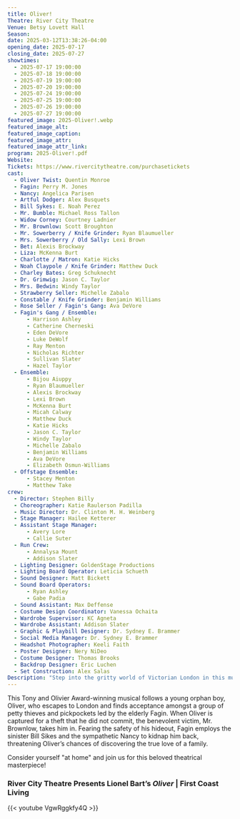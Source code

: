 ```yaml
---
title: Oliver!
Theatre: River City Theatre
Venue: Betsy Lovett Hall
Season: 
date: 2025-03-12T13:38:26-04:00
opening_date: 2025-07-17
closing_date: 2025-07-27
showtimes:
  - 2025-07-17 19:00:00
  - 2025-07-18 19:00:00
  - 2025-07-19 19:00:00
  - 2025-07-20 19:00:00
  - 2025-07-24 19:00:00
  - 2025-07-25 19:00:00
  - 2025-07-26 19:00:00
  - 2025-07-27 19:00:00
featured_image: 2025-Oliver!.webp
featured_image_alt: 
featured_image_caption: 
featured_image_attr: 
featured_image_attr_link: 
program: 2025-Oliver!.pdf
Website: 
Tickets: https://www.rivercitytheatre.com/purchasetickets
cast:
  - Oliver Twist: Quentin Monroe
  - Fagin: Perry M. Jones
  - Nancy: Angelica Parisen
  - Artful Dodger: Alex Busquets
  - Bill Sykes: E. Noah Perez
  - Mr. Bumble: Michael Ross Tallon
  - Widow Corney: Courtney Ladnier
  - Mr. Brownlow: Scott Broughton
  - Mr. Sowerberry / Knife Grinder: Ryan Blaumueller
  - Mrs. Sowerberry / Old Sally: Lexi Brown
  - Bet: Alexis Brockway
  - Liza: McKenna Burt
  - Charlotte / Matron: Katie Hicks
  - Noah Claypole / Knife Grinder: Matthew Duck
  - Charley Bates: Greg Schuknecht
  - Dr. Grimwig: Jason C. Taylor
  - Mrs. Bedwin: Windy Taylor
  - Strawberry Seller: Michelle Zabalo
  - Constable / Knife Grinder: Benjamin Williams
  - Rose Seller / Fagin's Gang: Ava DeVore
  - Fagin's Gang / Ensemble:
      - Harrison Ashley
      - Catherine Cherneski
      - Eden DeVore
      - Luke DeWolf
      - Ray Menton
      - Nicholas Richter
      - Sullivan Slater
      - Hazel Taylor
  - Ensemble:
      - Bijou Aiuppy
      - Ryan Blaumueller
      - Alexis Brockway
      - Lexi Brown
      - McKenna Burt
      - Micah Calway
      - Matthew Duck
      - Katie Hicks
      - Jason C. Taylor
      - Windy Taylor
      - Michelle Zabalo
      - Benjamin Williams
      - Ava DeVore
      - Elizabeth Osmun-Williams
  - Offstage Ensemble:
      - Stacey Menton
      - Matthew Take
crew:
  - Director: Stephen Billy
  - Choreographer: Katie Raulerson Padilla
  - Music Director: Dr. Clinton M. H. Weinberg
  - Stage Manager: Hailee Ketterer
  - Assistant Stage Manager:
      - Avery Lore
      - Callie Suter
  - Run Crew:
      - Annalysa Mount
      - Addison Slater
  - Lighting Designer: GoldenStage Productions
  - Lighting Board Operator: Leticia Schueth
  - Sound Designer: Matt Bickett
  - Sound Board Operators:
      - Ryan Ashley
      - Gabe Padia
  - Sound Assistant: Max Deffense
  - Costume Design Coordinator: Vanessa Ochaita
  - Wardrobe Supervisor: KC Agneta
  - Wardrobe Assistant: Addison Slater
  - Graphic & Playbill Designer: Dr. Sydney E. Brammer
  - Social Media Manager: Dr. Sydney E. Brammer
  - Headshot Photographer: Keeli Faith
  - Poster Designer: Nery NiDeo
  - Costume Designer: Thomas Brooks
  - Backdrop Designer: Eric Luchen
  - Set Construction: Alex Salas
Description: "Step into the gritty world of Victorian London in this musical adaptation of Charles Dickens' 'Oliver Twist,' where a young orphan navigates the perils of the city's underworld."
---
```

This Tony and Olivier Award-winning musical follows a young orphan boy, Oliver, who escapes to London and finds acceptance amongst a group of petty thieves and pickpockets led by the elderly Fagin. When Oliver is captured for a theft that he did not commit, the benevolent victim, Mr. Brownlow, takes him in. Fearing the safety of his hideout, Fagin employs the sinister Bill Sikes and the sympathetic Nancy to kidnap him back, threatening Oliver’s chances of discovering the true love of a family.

Consider yourself "at home" and join us for this beloved theatrical masterpiece!

### River City Theatre Presents Lionel Bart’s *Oliver* | First Coast Living

{{< youtube VgwRggkfy4Q >}} 